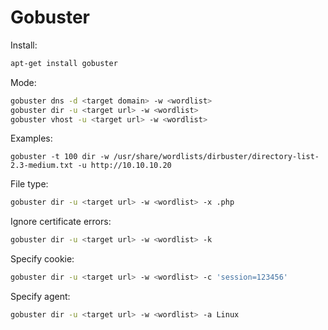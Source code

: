 # Gobuster



Install:

```bash
apt-get install gobuster
```

Mode:

```bash
gobuster dns -d <target domain> -w <wordlist>
gobuster dir -u <target url> -w <wordlist>
gobuster vhost -u <target url> -w <wordlist>
```

Examples:

```
gobuster -t 100 dir -w /usr/share/wordlists/dirbuster/directory-list-2.3-medium.txt -u http://10.10.10.20
```

File type:

```bash
gobuster dir -u <target url> -w <wordlist> -x .php
```

Ignore certificate errors:

```bash
gobuster dir -u <target url> -w <wordlist> -k
```

Specify cookie:

```bash
gobuster dir -u <target url> -w <wordlist> -c 'session=123456'
```

Specify agent:

```bash
gobuster dir -u <target url> -w <wordlist> -a Linux
```
